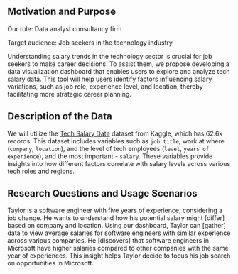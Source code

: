 ## Motivation and Purpose

Our role: Data analyst consultancy firm

Target audience: Job seekers in the technology industry

Understanding salary trends in the technology sector is crucial for job seekers to make career decisions. To assist them, we propose developing a data visualization dashboard that enables users to explore and analyze tech salary data. This tool will help users identify factors influencing salary variations, such as job role, experience level, and location, thereby facilitating more strategic career planning.

## Description of the Data
We will utilize the [Tech Salary Data](https://www.kaggle.com/datasets/haominjiang/tech-salary-data) dataset from Kaggle, which has 62.6k records. This dataset includes variables such as `job title`, work at where (`company`, `location`), and the level of tech employees (`level`, `years of experience`), and the most important - `salary`. These variables provide insights into how different factors correlate with salary levels across various tech roles and regions.

## Research Questions and Usage Scenarios

Taylor is a software engineer with five years of experience, considering a job change. He wants to understand how his potential salary might [differ] based on company and location. Using our dashboard, Taylor can [gather] data to view average salaries for software engineers with similar experience across various companies. He [discovers] that software engineers in Microsoft have higher salaries compared to other companies with the same year of experiences. This insight helps Taylor decide to focus his job search on opportunities in Microsoft.
